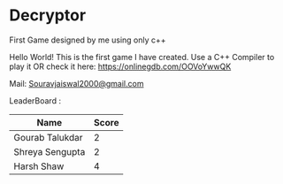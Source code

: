 # Decryptor
First Game designed by me using only c++

Hello World! This is the first game I have created.
Use a C++ Compiler to play it 
OR
check it here: https://onlinegdb.com/OOVoYwwQK


Mail: Souravjaiswal2000@gmail.com

LeaderBoard :

|      Name         | Score |
|-------------------|-------|
|Gourab Talukdar    |   2   |
|Shreya  Sengupta   |   2   |
|Harsh Shaw   |   4   |
